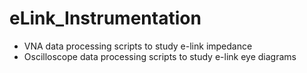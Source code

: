 # eLink_Instrumentation

- VNA data processing scripts to study e-link impedance
- Oscilloscope data processing scripts to study e-link eye diagrams

